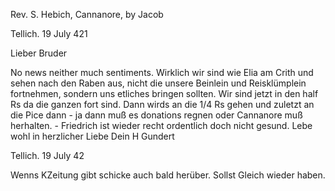 Rev. S. Hebich, Cannanore, by Jacob

 Tellich. 19 July 421

Lieber Bruder

No news neither much sentiments. Wirklich wir sind wie Elia am Crith und sehen nach den Raben aus, nicht die unsere Beinlein und Reisklümplein fortnehmen, sondern uns etliches bringen sollten. Wir sind jetzt in den half Rs da die ganzen fort sind. Dann wirds an die 1/4 Rs gehen und zuletzt an die Pice dann - ja dann muß es donations regnen oder Cannanore muß herhalten. - Friedrich ist wieder recht ordentlich doch nicht gesund. Lebe wohl in herzlicher Liebe Dein
 H Gundert

Tellich. 19 July 42

Wenns KZeitung gibt schicke auch bald herüber. Sollst Gleich wieder haben. 
